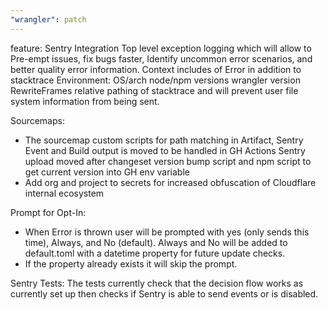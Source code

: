 ```yaml
---
"wrangler": patch
---
```


feature: Sentry Integration
Top level exception logging which will allow to Pre-empt issues, fix bugs faster,
Identify uncommon error scenarios, and better quality error information. Context includes of Error in addition to stacktrace
Environment:
OS/arch
node/npm versions
wrangler version
RewriteFrames relative pathing of stacktrace and will prevent user file system information
from being sent.

Sourcemaps:

- The sourcemap custom scripts for path matching in Artifact, Sentry Event and Build output is moved to be handled in GH Actions
  Sentry upload moved after changeset version bump script and npm script to get current version into GH env variable
- Add org and project to secrets for increased obfuscation of Cloudflare internal ecosystem

Prompt for Opt-In:

- When Error is thrown user will be prompted with yes (only sends this time), Always, and No (default). Always and No
  will be added to default.toml with a datetime property for future update checks.
- If the property already exists it will skip the prompt.

Sentry Tests:
The tests currently check that the decision flow works as currently set up then checks if Sentry is able
to send events or is disabled.
